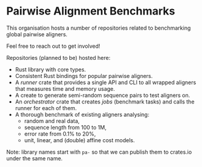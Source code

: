 # Pairwise Alignment Benchmarks

This organisation hosts a number of repositories related to benchmarking
global pairwise aligners.

Feel free to reach out to get involved!

Repositories (planned to be) hosted here:

- Rust library with core types.
- Consistent Rust bindings for popular pairwise aligners.
- A _runner_ crate that provides a single API and CLI to all wrapped aligners
  that measures time and memory usage.
- A create to generate semi-random sequence pairs to test aligners on.
- An _orchestrator_ crate that creates _jobs_ (benchmark tasks) and calls the
  runner for each of them.
- A thorough benchmark of existing aligners analysing:
  - random and real data,
  - sequence length from 100 to 1M,
  - error rate from 0.1% to 20%,
  - unit, linear, and (double) affine cost models.

Note:
library names start with `pa-` so that we can publish them to crates.io under the same name.
